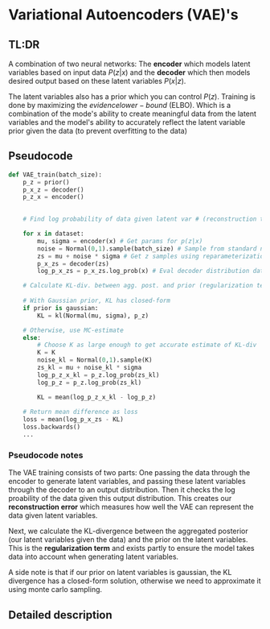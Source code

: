 # Variational Autoencoders (VAE)'s

## TL:DR

A combination of two neural networks: The **encoder** which models latent variables based on input data $P(z|x)$ and the **decoder** which then models desired output based on these latent variables $P(x|z)$.

The latent variables also has a prior which you can control $P(z)$. Training is done by maximizing the $evidence lower-bound$ (ELBO). Which is a combination of the mode's ability to create meaningful data from the latent variables and the model's ability to accurately reflect the latent variable prior given the data (to prevent overfitting to the data)

## Pseudocode
<!-- Find way to write math in pseudocode, for now we must make python pseudocode -->
```python
def VAE_train(batch_size):
    p_z = prior()
    p_x_z = decoder()
    p_z_x = encoder()
    

    # Find log probability of data given latent var # (reconstruction term)

    for x in dataset:
        mu, sigma = encoder(x) # Get params for p(z|x)
        noise = Normal(0,1).sample(batch_size) # Sample from standard normal
        zs = mu + noise * sigma # Get z samples using reparameterization trick
        p_x_zs = decoder(zs)
        log_p_x_zs = p_x_zs.log_prob(x) # Eval decoder distribution data x 

    # Calculate KL-div. between agg. post. and prior (regularization term)
    
    # With Gaussian prior, KL has closed-form
    if prior is gaussian:
        KL = kl(Normal(mu, sigma), p_z)

    # Otherwise, use MC-estimate
    else:
        # Choose K as large enough to get accurate estimate of KL-div
        K = K
        noise_kl = Normal(0,1).sample(K)
        zs_kl = mu + noise_kl * sigma
        log_p_z_x_kl = p_z.log_prob(zs_kl)
        log_p_z = p_z.log_prob(zs_kl)

        KL = mean(log_p_z_x_kl - log_p_z)
    
    # Return mean difference as loss
    loss = mean(log_p_x_zs - KL)
    loss.backwards()
    ...
```

### Pseudocode notes

The VAE training consists of two parts: One passing the data through the encoder to generate latent variables, and passing these latent variables through the decoder to an output distribution. Then it checks the log proability of the data given this output distribution. This creates our **reconstruction error** which measures how well the VAE can represent the data given latent variables. 

Next, we calculate the KL-divergence between the aggregated posterior (our latent variables given the data) and the prior on the latent variables. This is the **regularization term** and exists partly to ensure the model takes data into account when generating latent variables. 

A side note is that if our prior on latent variables is gaussian, the KL divergence has a closed-form solution, otherwise we need to approximate it using monte carlo sampling.

## Detailed description